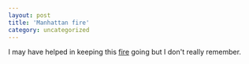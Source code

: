 ```yaml
---
layout: post
title: 'Manhattan fire'
category: uncategorized
---
```


I may have helped in keeping this <a href="http://community.webshots.com/photo/36302585/36529049gHvsyr">fire</a> going but I don't really remember.
